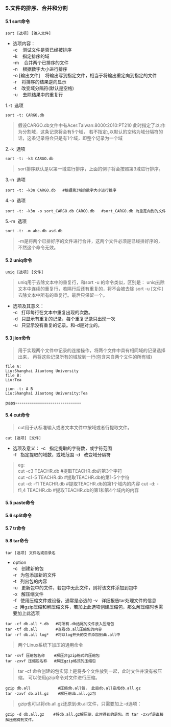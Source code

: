 ### 5.文件的排序、合并和分割
#### 5.1 sort命令
```
sort [选项] [输入文件]
```
* 选项内容：   
-c &nbsp;&nbsp; 测试文件是否已经被排序   
-k &nbsp;&nbsp; 指定排序的域   
-m &nbsp;&nbsp; 合并两个已排序的文件   
-n &nbsp;&nbsp; 根据数字大小进行排序   
-o [输出文件] &nbsp;&nbsp; 将输出写到指定文件，相当于将输出重定向到指定的文件   
-r &nbsp;&nbsp; 将排序的结果逆向显示   
-t &nbsp;&nbsp; 改变域分隔符(默认是空格)  
-u &nbsp;&nbsp; 去除结果中的重复行

1.-t &nbsp;选项
```
sort -t: CARGO.db
```
> 假设CARGO.db文件中有Acer:Taiwan:8000:2010:PT210 此时指定了以:作为分割域，这条记录将会有5个域，
若不指定:,以默认的空格为域分隔符的话，这条记录将会只是有1个域，即整个记录为一个域

2.-k &nbsp;选项
```
sort -t: -k3 CARGO.db
```
> sort排序默认是以第一域进行排序，上面的例子将会按照第3域进行排序。

3.-n &nbsp;选项
```
sort -t: -k3n CARGO.db   #根据第3域的数字大小进行排序
```
4.-o &nbsp;选项
```
sort -t: -k3n -o sort_CARGO.db CARGO.db   #sort_CARGO.db 为重定向到的文件
```
5.-m &nbsp;选项
```
sort -t: -m abc.db asd.db 
```
> -m是将两个已排好序的文件进行合并，这两个文件必须是已经排好序的，不然这个命令无效。

#### 5.2 uniq命令
```
uniq [选项] [文件]
```
> uniq用于去除文本中的重复行，和sort -u 的命令类似，区别是：
uniq去除文本中连续的重复行，若隔行后还有重复的，将不会被去除
sort -u [文件] 去除文本中所有的重复行。最后只保留一个。

* 选项及其意义：   
-c &nbsp;&nbsp;打印每行在文本中重复出现的次数。   
-d &nbsp;&nbsp;只显示有重复的记录，每个重复记录只出现一次   
-u &nbsp;&nbsp;只显示没有重复的记录。和-d是对立的。

#### 5.3 jion命令
> 用于实现两个文件中记录的连接操作，将两个文件中具有相同域的记录选择出来，
再将这些记录所有的域放到一行(包含来自两个文件的所有域)
```
file A:
Liu:Shanghai Jiaotong University
file B:
Liu:Tea

jion -t: A B
Liu:Shanghai Jiaotong University:Tea
```
pass--------------------------------

#### 5.4 cut命令
> cut用于从标准输入或者文本文件中按域或者行提取文件。
```
cut [选项] [文件]
```
* 选项及意义：
-c &nbsp;&nbsp;指定提取的字符数，或字符范围   
-f &nbsp;&nbsp;指定提取的域数，或域范围
-d &nbsp;&nbsp;改变域分隔符
> eg:   
cut -c3 TEACHR.db     #提取TEACHR.db的第3个字符   
cut -c1-5 TEACHR.db     #提取TEACHR.db的第1-5个字符   
cut -d: -f1 TEACHR.db     #提取TEACHR.db的第1个域内的内容
cut -d: -f1,4 TEACHR.db     #提取TEACHR.db的第1和第4个域内的内容

#### 5.5 paste命令

#### 5.6 split命令

#### 5.7 tr命令

#### 5.8 tar命令
```
tar [选项] 文件名或目录名
```
* option   
-c &nbsp;&nbsp;创建新的包   
-r &nbsp;&nbsp;为包添加新的文件   
-t &nbsp;&nbsp;列出包的内容   
-u &nbsp;&nbsp;更新包中的文件，若包中无此文件，则将该文件添加到包中   
-x &nbsp;&nbsp;解压缩文件   
-f &nbsp;&nbsp;使用压缩文件或设备，通常是必选的
-v &nbsp;&nbsp;详细报告tar处理文件的信息   
-z&nbsp;&nbsp;用gzip压缩和解压缩文件，若加上此选项创建压缩包，那么解压缩时也需要加上此选项

```
tar -cf db.all *.db   #将所有.db结尾的文件放入压缩包
tar -tf db.all        #查看db.all压缩包的内容
tar -rf db.all log*   #将以log开头的文件添加到db.all中
```
> 两个Linux系统下加压的通用命令
```
tar -xvf 压缩包名称    #解压非gzip格式的压缩包
tar -zxvf 压缩包名称   #解压gzip格式的压缩包
```

> tar -cf 命令创建的包实际上是将多个文件放到一起，此时文件并没有被压缩。
可以使用gzip命令对文件进行压缩。
```
gzip db.all            #压缩db.all包， 此后db.all变成db.all.gz
tar -zxvf db.all.gz    #解压缩db.all.gz包
```
> gzip也可以将db.all.gz还原到db.all文件，只需要加上-d选项：
```
gzip -d db.all.gz    #将db.all.gz解压缩，此时得到的是包。而 tar -zxvf是直接解压缩得到文件。
```